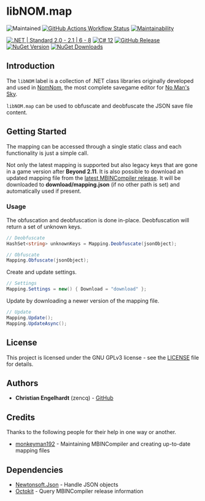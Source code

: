 # libNOM.map

![Maintained](https://img.shields.io/maintenance/yes/2024)
[![GitHub Actions Workflow Status](https://img.shields.io/github/actions/workflow/status/zencq/libNOM.map/pipeline.yml?logo=github)](https://github.com/zencq/libNOM.map/actions/workflows/pipeline.yml)
[![Maintainability](https://api.codeclimate.com/v1/badges/859a1d289e75d936c40f/maintainability)](https://codeclimate.com/github/zencq/libNOM.map/maintainability)

[![.NET | Standard 2.0 - 2.1 | 6 - 8](https://img.shields.io/badge/.NET-Standard%202.0%20--%202.1%20%7C%206%20--%208-lightgrey)](https://dotnet.microsoft.com/en-us/)
[![C# 12](https://img.shields.io/badge/C%23-12-lightgrey)](https://docs.microsoft.com/en-us/dotnet/csharp/)
[![GitHub Release](https://img.shields.io/github/v/release/zencq/libNOM.map?logo=github)](https://github.com/zencq/libNOM.map/releases/latest)
[![NuGet Version](https://img.shields.io/nuget/v/libNOM.map?logo=nuget&label=release)](https://www.nuget.org/packages/libNOM.map/)
[![NuGet Downloads](https://img.shields.io/nuget/dt/libNOM.map?logo=nuget)](https://www.nuget.org/packages/libNOM.map/)

## Introduction

The `libNOM` label is a collection of .NET class libraries originally developed
and used in [NomNom](https://github.com/zencq/NomNom), the most complete savegame
editor for [No Man's Sky](https://www.nomanssky.com/).

`libNOM.map` can be used to obfuscate and deobfuscate the JSON save file content.

## Getting Started

The mapping can be accessed through a single static class and each functionality
is just a simple call.

Not only the latest mapping is supported but also legacy keys that are gone in a
game version after **Beyond 2.11**. It is also possible to download an updated mapping
file from the [latest MBINCompiler release](https://github.com/monkeyman192/MBINCompiler/releases/latest).
It will be downloaded to **download/mapping.json** (if no other path is set) and
automatically used if present.

### Usage

The obfuscation and deobfuscation is done in-place. Deobfuscation will return a
set of unknown keys.
```csharp
// Deobfuscate
HashSet<string> unknownKeys = Mapping.Deobfuscate(jsonObject);

// Obfuscate
Mapping.Obfuscate(jsonObject);
```

Create and update settings.
```csharp
// Settings
Mapping.Settings = new() { Download = "download" };
```

Update by downloading a newer version of the mapping file.
```csharp
// Update
Mapping.Update();
Mapping.UpdateAsync();
```

## License

This project is licensed under the GNU GPLv3 license - see the [LICENSE](LICENSE)
file for details.

## Authors

* **Christian Engelhardt** (zencq) - [GitHub](https://github.com/zencq)

## Credits

Thanks to the following people for their help in one way or another.

* [monkeyman192](https://github.com/monkeyman192/MBINCompiler) - Maintaining MBINCompiler and creating up-to-date mapping files

## Dependencies

* [Newtonsoft.Json](https://www.nuget.org/packages/Newtonsoft.Json/) - Handle JSON objects
* [Octokit](https://www.nuget.org/packages/Octokit/) - Query MBINCompiler release information
